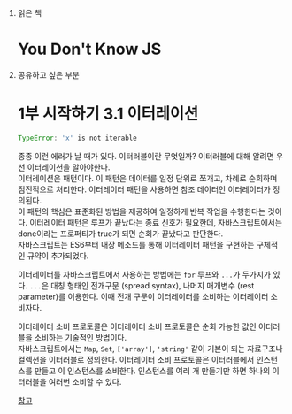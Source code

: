 1. 읽은 책

   # 	You Don't Know JS
   
2. 공유하고 싶은 부분
    
   # 1부 시작하기 3.1 이터레이션
   ```js
   TypeError: 'x' is not iterable
   ```
   종종 이런 에러가 날 때가 있다. 이터러블이란 무엇일까? 이터러블에 대해 알려면 우선 이터레이션을 알아야한다.   
   이터레이션은 패턴이다. 이 패턴은 데이터를 일정 단위로 쪼개고, 차례로 순회하며 점진적으로 처리한다. 이터레이터 패턴을 사용하면 참조 데이터인 이터레이터가 정의된다.   
   이 패턴의 핵심은 표준화된 방법을 제공하여 일정하게 반복 작업을 수행한다는 것이다. 이터레이터 패턴은 루프가 끝났다는 종료 신호가 필요한데, 자바스크립트에서는 done이라는 프로퍼티가 true가 되면 순회가 끝났다고 판단한다.   
   자바스크립트는 ES6부터 내장 메소드를 통해 이터레이터 패턴을 구현하는 구체적인 규약이 추가되었다.   

   이터레이터를 자바스크립트에서 사용하는 방법에는 `for` 루프와 `...`가 두가지가 있다. `...`은 대칭 형태인 전개구문 (spread syntax), 나머지 매개변수 (rest parameter)를 이용한다. 이때 전개 구문이 이터레이터를 소비하는 이터레이터 소비자다.

   이터레이터 소비 프로토콜은 이터레이터 소비 프로토콜은 순회 가능한 값인 이터러블을 소비하는 기술적인 방법이다.   
   자바스크립트에서는 `Map`, `Set`, `['array']`, `'string'` 같이 기본이 되는 자료구조나 컬렉션을 이터러블로 정의한다.
   이터레이터 소비 프로토콜은 이터러블에서 인스턴스를 만들고 이 인스턴스를 소비한다. 인스턴스를 여러 개 만들기만 하면 하나의 이터러블을 여러번 소비할 수 있다.

   [참고](https://developer.mozilla.org/ko/docs/Web/JavaScript/Reference/Iteration_protocols)
